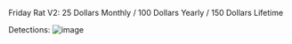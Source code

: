 Friday Rat V2: 25 Dollars Monthly / 100 Dollars Yearly / 150 Dollars Lifetime

Detections: 
![image](https://user-images.githubusercontent.com/103219372/169676173-406ae131-e579-44cd-bd68-d157c9ba7353.png)
